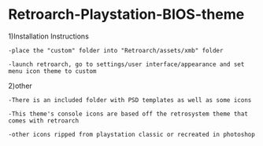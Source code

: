 # Retroarch-Playstation-BIOS-theme

1)Installation Instructions
    
    -place the "custom" folder into "Retroarch/assets/xmb" folder
    
    -launch retroarch, go to settings/user interface/appearance and set menu icon theme to custom

2)other
    
    -There is an included folder with PSD templates as well as some icons
    
    -This theme's console icons are based off the retrosystem theme that comes with retroarch
    
    -other icons ripped from playstation classic or recreated in photoshop
    
   
